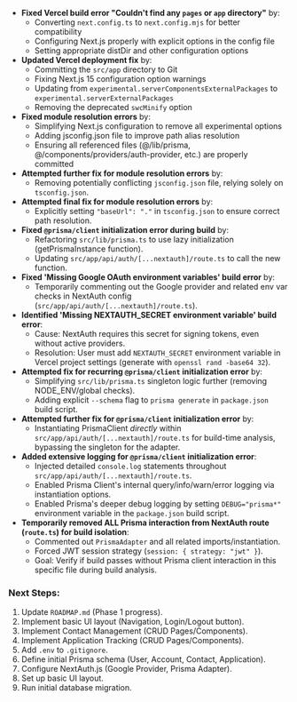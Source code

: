 *   **Fixed Vercel build error "Couldn't find any `pages` or `app` directory"** by:
    *   Converting `next.config.ts` to `next.config.mjs` for better compatibility
    *   Configuring Next.js properly with explicit options in the config file
    *   Setting appropriate distDir and other configuration options
*   **Updated Vercel deployment fix** by:
    *   Committing the `src/app` directory to Git
    *   Fixing Next.js 15 configuration option warnings
    *   Updating from `experimental.serverComponentsExternalPackages` to `experimental.serverExternalPackages`
    *   Removing the deprecated `swcMinify` option
*   **Fixed module resolution errors** by:
    *   Simplifying Next.js configuration to remove all experimental options
    *   Adding jsconfig.json file to improve path alias resolution
    *   Ensuring all referenced files (@/lib/prisma, @/components/providers/auth-provider, etc.) are properly committed
*   **Attempted further fix for module resolution errors** by:
    *   Removing potentially conflicting `jsconfig.json` file, relying solely on `tsconfig.json`.
*   **Attempted final fix for module resolution errors** by:
    *   Explicitly setting `"baseUrl": "."` in `tsconfig.json` to ensure correct path resolution.
*   **Fixed `@prisma/client` initialization error during build** by:
    *   Refactoring `src/lib/prisma.ts` to use lazy initialization (getPrismaInstance function).
    *   Updating `src/app/api/auth/[...nextauth]/route.ts` to call the new function.
*   **Fixed 'Missing Google OAuth environment variables' build error** by:
    *   Temporarily commenting out the Google provider and related env var checks in NextAuth config (`src/app/api/auth/[...nextauth]/route.ts`).
*   **Identified 'Missing NEXTAUTH_SECRET environment variable' build error**:
    *   Cause: NextAuth requires this secret for signing tokens, even without active providers.
    *   Resolution: User must add `NEXTAUTH_SECRET` environment variable in Vercel project settings (generate with `openssl rand -base64 32`).
*   **Attempted fix for recurring `@prisma/client` initialization error** by:
    *   Simplifying `src/lib/prisma.ts` singleton logic further (removing NODE_ENV/global checks).
    *   Adding explicit `--schema` flag to `prisma generate` in `package.json` build script.
*   **Attempted further fix for `@prisma/client` initialization error** by:
    *   Instantiating PrismaClient *directly* within `src/app/api/auth/[...nextauth]/route.ts` for build-time analysis, bypassing the singleton for the adapter.
*   **Added extensive logging for `@prisma/client` initialization error**:
    *   Injected detailed `console.log` statements throughout `src/app/api/auth/[...nextauth]/route.ts`.
    *   Enabled Prisma Client's internal query/info/warn/error logging via instantiation options.
    *   Enabled Prisma's deeper debug logging by setting `DEBUG="prisma*"` environment variable in the `package.json` build script.
*   **Temporarily removed ALL Prisma interaction from NextAuth route (`route.ts`) for build isolation**:
    *   Commented out `PrismaAdapter` and all related imports/instantiation.
    *   Forced JWT session strategy (`session: { strategy: "jwt" }`).
    *   Goal: Verify if build passes without Prisma client interaction in this specific file during build analysis.

### Next Steps:

1.  Update `ROADMAP.md` (Phase 1 progress).
2.  Implement basic UI layout (Navigation, Login/Logout button).
3.  Implement Contact Management (CRUD Pages/Components).
4.  Implement Application Tracking (CRUD Pages/Components).
5.  Add `.env` to `.gitignore`.
6.  Define initial Prisma schema (User, Account, Contact, Application).
7.  Configure NextAuth.js (Google Provider, Prisma Adapter).
8.  Set up basic UI layout.
9.  Run initial database migration.